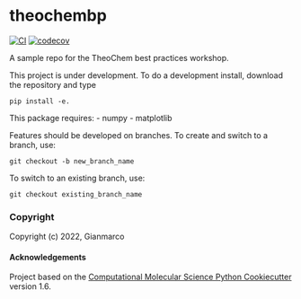 theochembp
==============================
[//]: # (Badges)
[![CI](https://github.com/gianmarco-terrones/theochembp/actions/workflows/CI.yaml/badge.svg)](https://github.com/gianmarco-terrones/theochembp/actions/workflows/CI.yaml)
[![codecov](https://codecov.io/gh/REPLACE_WITH_OWNER_ACCOUNT/theochembp/branch/master/graph/badge.svg)](https://codecov.io/gh/REPLACE_WITH_OWNER_ACCOUNT/theochembp/branch/master)


A sample repo for the TheoChem best practices workshop.

This project is under development. To do a development install, download the repository and type 

`pip install -e.`

This package requires:
	- numpy
	- matplotlib

Features should be developed on branches. To create and switch to a branch, use:

`git checkout -b new_branch_name`

To switch to an existing branch, use:

`git checkout existing_branch_name`

### Copyright

Copyright (c) 2022, Gianmarco


#### Acknowledgements
 
Project based on the 
[Computational Molecular Science Python Cookiecutter](https://github.com/molssi/cookiecutter-cms) version 1.6.
